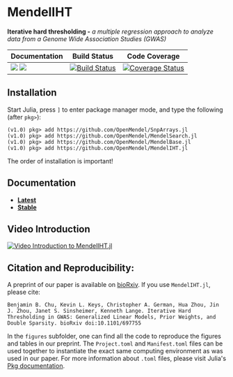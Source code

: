 # MendelIHT

**Iterative hard thresholding -** *a multiple regression approach to analyze data from a Genome Wide Association Studies (GWAS)*

| **Documentation** | **Build Status** | **Code Coverage**  |
|-------------------|------------------|--------------------|
| [![](https://img.shields.io/badge/docs-latest-blue.svg)](https://OpenMendel.github.io/MendelIHT.jl/latest) [![](https://img.shields.io/badge/docs-stable-blue.svg)](https://OpenMendel.github.io/MendelIHT.jl/stable) | [![Build Status](https://travis-ci.org/OpenMendel/MendelIHT.jl.svg?branch=master)](https://travis-ci.org/OpenMendel/MendelIHT.jl) | [![Coverage Status](https://coveralls.io/repos/github/OpenMendel/MendelIHT.jl/badge.svg?branch=master)](https://coveralls.io/github/OpenMendel/MendelIHT.jl?branch=master)  

## Installation

Start Julia, press `]` to enter package manager mode, and type the following (after `pkg>`):
```
(v1.0) pkg> add https://github.com/OpenMendel/SnpArrays.jl
(v1.0) pkg> add https://github.com/OpenMendel/MendelSearch.jl
(v1.0) pkg> add https://github.com/OpenMendel/MendelBase.jl
(v1.0) pkg> add https://github.com/OpenMendel/MendelIHT.jl
```
The order of installation is important!

## Documentation

+ [**Latest**](https://OpenMendel.github.io/MendelIHT.jl/latest/)
+ [**Stable**](https://OpenMendel.github.io/MendelIHT.jl/stable/)

## Video Introduction

[![Video Introduction to MendelIHT.jl](https://github.com/OpenMendel/MendelIHT.jl/blob/master/figures/video_intro.png)](https://www.youtube.com/watch?v=UPIKafShwFw)

## Citation and Reproducibility:

A preprint of our paper is available on [bioRxiv](https://www.biorxiv.org/content/10.1101/697755v2). If you use `MendelIHT.jl`, please cite:

```
Benjamin B. Chu, Kevin L. Keys, Christopher A. German, Hua Zhou, Jin J. Zhou, Janet S. Sinsheimer, Kenneth Lange. Iterative Hard Thresholding in GWAS: Generalized Linear Models, Prior Weights, and Double Sparsity. bioRxiv doi:10.1101/697755
```

In the `figures` subfolder, one can find all the code to reproduce the figures and tables in our preprint. The `Project.toml` and `Manifest.toml` files can be used together to instantiate the exact same computing environment as was used in our paper. For more information about `.toml` files, please visit Julia's [Pkg documentation](https://docs.julialang.org/en/v1.0/stdlib/Pkg/#Glossary-1). 
